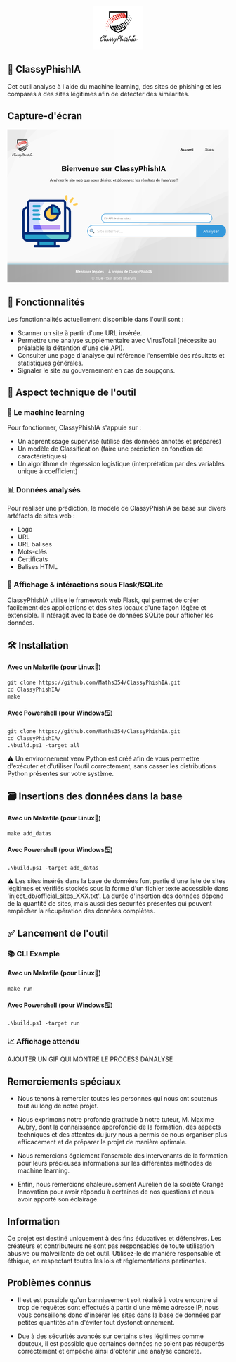 <p align = "center">
<img src = "apps/static/logo_site.png"height = "100" width="auto">
</p>

## 🤖 ClassyPhishIA

Cet outil analyse à l'aide du machine learning, des sites de phishing et les compares à des sites légitimes afin de détecter des similarités.

## Capture-d'écran
<img src = "apps/static/home.png">

## 📃 Fonctionnalités

Les fonctionnalités actuellement disponible dans l'outil sont :
* Scanner un site à partir d'une URL insérée.
* Permettre une analyse supplémentaire avec VirusTotal (nécessite au préalable la détention d'une clé API).
* Consulter une page d'analyse qui référence l'ensemble des résultats et statistiques générales.
* Signaler le site au gouvernement en cas de soupçons.

## 🔧 Aspect technique de l'outil

### 🧠 Le machine learning
Pour fonctionner, ClassyPhishIA s'appuie sur :
* Un apprentissage supervisé (utilise des données annotés et préparés)
* Un modèle de Classification (faire une prédiction en fonction de caractéristiques)
* Un algorithme de régression logistique (interprétation par des variables unique à coefficient)

### 📊 Données analysés 

Pour réaliser une prédiction, le modèle de ClassyPhishIA se base sur divers artéfacts de sites web :
* Logo
* URL
* URL balises
* Mots-clés
* Certificats
* Balises HTML

### 💾 Affichage & intéractions sous Flask/SQLite

ClassyPhishIA utilise le framework web Flask, qui permet de créer facilement des applications et des sites locaux d'une façon légère et extensible. Il intéragit avec la base de données SQLite pour afficher les données.

## 🛠️ Installation

#### Avec un Makefile (pour Linux🐧)
```
git clone https://github.com/Maths354/ClassyPhishIA.git
cd ClassyPhishIA/
make
```

#### Avec Powershell (pour Windows🪟)
```
git clone https://github.com/Maths354/ClassyPhishIA.git
cd ClassyPhishIA/
.\build.ps1 -target all
```
:warning: Un environnement venv Python est créé afin de vous permettre d'exécuter et d'utiliser l'outil correctement, sans casser les distributions Python présentes sur votre système.
## 🗃️ Insertions des données dans la base

#### Avec un Makefile (pour Linux🐧)
```
make add_datas
```

#### Avec Powershell (pour Windows🪟)
```
.\build.ps1 -target add_datas
```
:warning: Les sites insérés dans la base de données font partie d'une liste de sites légitimes et vérifiés stockés sous la forme d'un fichier texte accessible dans 'inject_db/official_sites_XXX.txt'. La durée d'insertion des données dépend de la quantité de sites, mais aussi des sécurités présentes qui peuvent empêcher la récupération des données complètes.

## ✅ Lancement de l'outil

### 📚 CLI Example

#### Avec un Makefile (pour Linux🐧)
```
make run
```

#### Avec Powershell (pour Windows🪟)
```
.\build.ps1 -target run
```

### 📈 Affichage attendu

AJOUTER UN GIF QUI MONTRE LE PROCESS DANALYSE

## Remerciements spéciaux

* Nous tenons à remercier toutes les personnes qui nous ont soutenus tout au long de notre projet. 

* Nous exprimons notre profonde gratitude à notre tuteur, M. Maxime Aubry, dont la connaissance approfondie de la formation, des aspects techniques et des attentes du jury nous a permis de nous organiser plus efficacement et de préparer le projet de manière optimale. 

* Nous remercions également l’ensemble des intervenants de la formation pour leurs précieuses informations sur les différentes méthodes de machine learning. 

* Enfin, nous remercions chaleureusement Aurélien de la société Orange Innovation pour avoir répondu à certaines de nos questions et nous avoir apporté son éclairage.

## Information

Ce projet est destiné uniquement à des fins éducatives et défensives. Les créateurs et contributeurs ne sont pas responsables de toute utilisation abusive ou malveillante de cet outil. Utilisez-le de manière responsable et éthique, en respectant toutes les lois et réglementations pertinentes.

## Problèmes connus

* Il est est possible qu'un bannissement soit réalisé à votre encontre si trop de requêtes sont effectués à partir d'une même adresse IP, nous vous conseillons donc d'insérer les sites dans la base de données par petites quantités afin d'éviter tout dysfonctionnement.

* Due à des sécurités avancés sur certains sites légitimes comme douteux, il est possible que certaines données ne soient pas récupérés correctement et empêche ainsi d'obtenir une analyse concrète.
